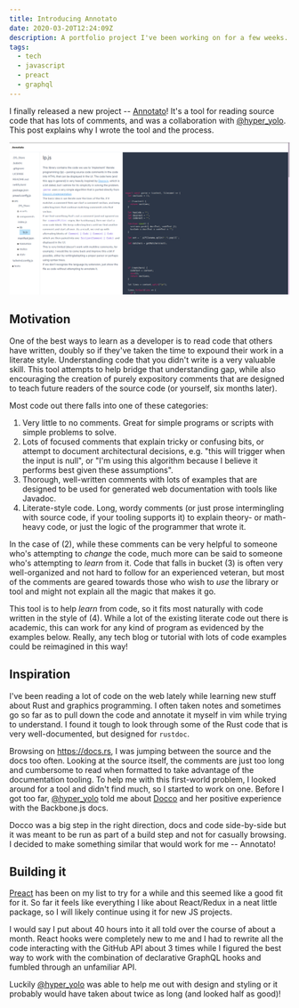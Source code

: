 ```yaml
---
title: Introducing Annotato
date: 2020-03-20T12:24:09Z
description: A portfolio project I've been working on for a few weeks.
tags:
  - tech
  - javascript
  - preact
  - graphql
---
```


I finally released a new project --
[Annotato](https://annotato.nikbrendler.com)! It's a tool for reading source
code that has lots of comments, and was a collaboration with
[@hyper_yolo](https://twitter.com/hyper_yolo). This post explains why I wrote
the tool and the process.

![Annotato](./annotato.png)

## Motivation

One of the best ways to learn as a developer is to read code that others have
written, doubly so if they've taken the time to expound their work in a literate
style. Understanding code that you didn't write is a very valuable skill. This
tool attempts to help bridge that understanding gap, while also encouraging the
creation of purely expository comments that are designed to teach future readers
of the source code (or yourself, six months later).

Most code out there falls into one of these categories:
1. Very little to no comments. Great for simple programs or scripts with simple
   problems to solve.
2. Lots of focused comments that explain tricky or confusing bits, or attempt to
   document architectural decisions, e.g. "this will trigger when the input is
   null", or "I'm using this algorithm because I believe it performs best given
   these assumptions".
3. Thorough, well-written comments with lots of examples that are designed to be
   used for generated web documentation with tools like Javadoc.
4. Literate-style code. Long, wordy comments (or just prose intermingling with
   source code, if your tooling supports it) to explain theory- or
   math-heavy code, or just the logic of the programmer that wrote it.

In the case of (2), while these comments can be very helpful to someone who's
attempting to _change_ the code, much more can be said to someone who's
attempting to _learn_ from it. Code that falls in bucket (3) is often very
well-organized and not hard to follow for an experienced veteran, but most of
the comments are geared towards those who wish to _use_ the library or tool and
might not explain all the magic that makes it go.

This tool is to help _learn_ from code, so it fits most naturally with code
written in the style of (4). While a lot of the existing literate code out there
is academic, this can work for any kind of program as evidenced by the examples
below. Really, any tech blog or tutorial with lots of code examples could be
reimagined in this way!

## Inspiration

I've been reading a lot of code on the web lately while learning new stuff about
Rust and graphics programming. I often taken notes and sometimes go so far as to
pull down the code and annotate it myself in vim while trying to understand. I
found it tough to look through some of the Rust code that is very
well-documented, but designed for `rustdoc`.

Browsing on https://docs.rs, I was jumping between the source and the docs too
often. Looking at the source itself, the comments are just too long and
cumbersome to read when formatted to take advantage of the documentation
tooling. To help me with this first-world problem, I looked around for a tool
and didn't find much, so I started to work on one. Before I got too far,
[@hyper_yolo](https://twitter.com/hyper_yolo) told me about
[Docco](https://github.com/jashkenas/docco) and her positive experience with the
Backbone.js docs.

Docco was a big step in the right direction, docs and code side-by-side but it
was meant to be run as part of a build step and not for casually browsing. I
decided to make something similar that would work for me -- Annotato!

## Building it

[Preact](https://preactjs.com) has been on my list to try for a while and this
seemed like a good fit for it. So far it feels like everything I like about
React/Redux in a neat little package, so I will likely continue using it for new
JS projects.

I would say I put about 40 hours into it all told over the course of about a
month. React hooks were completely new to me and I had to rewrite all the
code interacting with the GitHub API about 3 times while I figured the best way
to work with the combination of declarative GraphQL hooks and fumbled through
an unfamiliar API.

Luckily [@hyper_yolo](https://twitter.com/hyper_yolo) was able to help me out
with design and styling or it probably would have taken about twice as long (and
looked half as good)!
